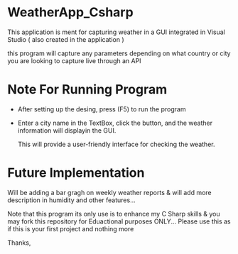 # WeatherApp_Csharp
This application is ment for capturing weather in a GUI integrated in Visual Studio ( also created in the application ) 

this program will capture any parameters depending on what country or city you are looking to capture live through an API


# Note For Running Program 
- After setting up the desing, press (F5) to run the program
- Enter a city name in the TextBox, click the button, and the weather information will displayin the GUI.

  This will provide a user-friendly interface for checking the weather.

# Future Implementation
  Will be adding a bar gragh on weekly weather reports & will add more description in humidity and other features...

Note that this program its only use is to enhance my C Sharp skills & you may fork this repository for Eduactional purposes ONLY... Please use this as if this is your first project and nothing more

Thanks,
